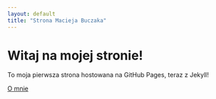 ```yaml
---
layout: default
title: "Strona Macieja Buczaka"
---
```


# Witaj na mojej stronie!

To moja pierwsza strona hostowana na GitHub Pages, teraz z Jekyll!


[O mnie](about.md)

